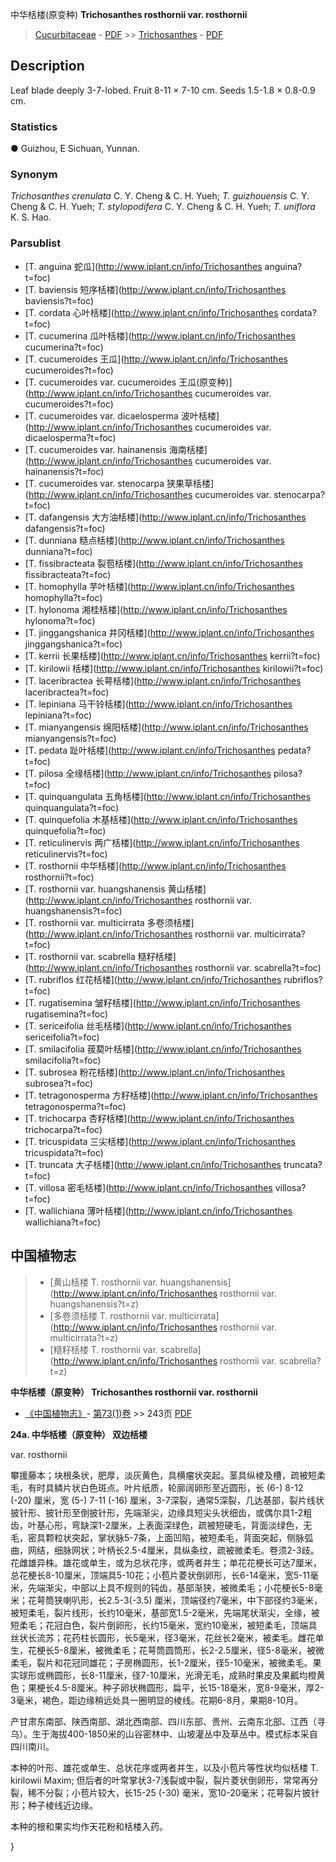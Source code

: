 中华栝楼(原变种) **Trichosanthes rosthornii var. rosthornii**

> [Cucurbitaceae](http://www.iplant.cn/info/Cucurbitaceae?t=foc) - [PDF](http://www.iplant.cn/foc/pdf/Cucurbitaceae.pdf) >> [Trichosanthes](http://www.iplant.cn/info/Trichosanthes?t=foc) - [PDF](http://www.iplant.cn/foc/pdf/Trichosanthes.pdf)

## Description

Leaf blade deeply 3-7-lobed. Fruit 8-11 × 7-10 cm. Seeds 1.5-1.8 × 0.8-0.9 cm.

### Statistics
● Guizhou, E Sichuan, Yunnan.

### Synonym
*Trichosanthes crenulata* C. Y. Cheng & C. H. Yueh; *T. guizhouensis* C. Y. Cheng & C. H. Yueh; *T. stylopodifera* C. Y. Cheng & C. H. Yueh; *T. uniflora* K. S. Hao.

### Parsublist

* [T.  anguina  蛇瓜](http://www.iplant.cn/info/Trichosanthes anguina?t=foc)
* [T.  baviensis  短序栝楼](http://www.iplant.cn/info/Trichosanthes baviensis?t=foc)
* [T.  cordata  心叶栝楼](http://www.iplant.cn/info/Trichosanthes cordata?t=foc)
* [T.  cucumerina  瓜叶栝楼](http://www.iplant.cn/info/Trichosanthes cucumerina?t=foc)
* [T.  cucumeroides  王瓜](http://www.iplant.cn/info/Trichosanthes cucumeroides?t=foc)
* [T.  cucumeroides var. cucumeroides  王瓜(原变种)](http://www.iplant.cn/info/Trichosanthes cucumeroides var. cucumeroides?t=foc)
* [T.  cucumeroides var. dicaelosperma  波叶栝楼](http://www.iplant.cn/info/Trichosanthes cucumeroides var. dicaelosperma?t=foc)
* [T.  cucumeroides var. hainanensis  海南栝楼](http://www.iplant.cn/info/Trichosanthes cucumeroides var. hainanensis?t=foc)
* [T.  cucumeroides var. stenocarpa  狭果草栝楼](http://www.iplant.cn/info/Trichosanthes cucumeroides var. stenocarpa?t=foc)
* [T.  dafangensis  大方油栝楼](http://www.iplant.cn/info/Trichosanthes dafangensis?t=foc)
* [T.  dunniana  糙点栝楼](http://www.iplant.cn/info/Trichosanthes dunniana?t=foc)
* [T.  fissibracteata  裂苞栝楼](http://www.iplant.cn/info/Trichosanthes fissibracteata?t=foc)
* [T.  homophylla  芋叶栝楼](http://www.iplant.cn/info/Trichosanthes homophylla?t=foc)
* [T.  hylonoma  湘桂栝楼](http://www.iplant.cn/info/Trichosanthes hylonoma?t=foc)
* [T.  jinggangshanica  井冈栝楼](http://www.iplant.cn/info/Trichosanthes jinggangshanica?t=foc)
* [T.  kerrii  长果栝楼](http://www.iplant.cn/info/Trichosanthes kerrii?t=foc)
* [T.  kirilowii  栝楼](http://www.iplant.cn/info/Trichosanthes kirilowii?t=foc)
* [T.  laceribractea  长萼栝楼](http://www.iplant.cn/info/Trichosanthes laceribractea?t=foc)
* [T.  lepiniana  马干铃栝楼](http://www.iplant.cn/info/Trichosanthes lepiniana?t=foc)
* [T.  mianyangensis  绵阳栝楼](http://www.iplant.cn/info/Trichosanthes mianyangensis?t=foc)
* [T.  pedata  趾叶栝楼](http://www.iplant.cn/info/Trichosanthes pedata?t=foc)
* [T.  pilosa  全缘栝楼](http://www.iplant.cn/info/Trichosanthes pilosa?t=foc)
* [T.  quinquangulata  五角栝楼](http://www.iplant.cn/info/Trichosanthes quinquangulata?t=foc)
* [T.  quinquefolia  木基栝楼](http://www.iplant.cn/info/Trichosanthes quinquefolia?t=foc)
* [T.  reticulinervis  两广栝楼](http://www.iplant.cn/info/Trichosanthes reticulinervis?t=foc)
* [T.  rosthornii  中华栝楼](http://www.iplant.cn/info/Trichosanthes rosthornii?t=foc)
* [T.  rosthornii var. huangshanensis  黄山栝楼](http://www.iplant.cn/info/Trichosanthes rosthornii var. huangshanensis?t=foc)
* [T.  rosthornii var. multicirrata  多卷须栝楼](http://www.iplant.cn/info/Trichosanthes rosthornii var. multicirrata?t=foc)
* [T.  rosthornii var. scabrella  糙籽栝楼](http://www.iplant.cn/info/Trichosanthes rosthornii var. scabrella?t=foc)
* [T.  rubriflos  红花栝楼](http://www.iplant.cn/info/Trichosanthes rubriflos?t=foc)
* [T.  rugatisemina  皱籽栝楼](http://www.iplant.cn/info/Trichosanthes rugatisemina?t=foc)
* [T.  sericeifolia  丝毛栝楼](http://www.iplant.cn/info/Trichosanthes sericeifolia?t=foc)
* [T.  smilacifolia  菝葜叶栝楼](http://www.iplant.cn/info/Trichosanthes smilacifolia?t=foc)
* [T.  subrosea  粉花栝楼](http://www.iplant.cn/info/Trichosanthes subrosea?t=foc)
* [T.  tetragonosperma  方籽栝楼](http://www.iplant.cn/info/Trichosanthes tetragonosperma?t=foc)
* [T.  trichocarpa  杏籽栝楼](http://www.iplant.cn/info/Trichosanthes trichocarpa?t=foc)
* [T.  tricuspidata  三尖栝楼](http://www.iplant.cn/info/Trichosanthes tricuspidata?t=foc)
* [T.  truncata  大子栝楼](http://www.iplant.cn/info/Trichosanthes truncata?t=foc)
* [T.  villosa  密毛栝楼](http://www.iplant.cn/info/Trichosanthes villosa?t=foc)
* [T.  wallichiana  薄叶栝楼](http://www.iplant.cn/info/Trichosanthes wallichiana?t=foc)

## 中国植物志

> * [黄山栝楼  T.  rosthornii var. huangshanensis](http://www.iplant.cn/info/Trichosanthes rosthornii var. huangshanensis?t=z)
> * [多卷须栝楼  T.  rosthornii var. multicirrata](http://www.iplant.cn/info/Trichosanthes rosthornii var. multicirrata?t=z)
> * [糙籽栝楼  T.  rosthornii var. scabrella](http://www.iplant.cn/info/Trichosanthes rosthornii var. scabrella?t=z)


**中华栝楼（原变种） Trichosanthes rosthornii var. rosthornii**

* [《中国植物志》](http://www.iplant.cn/frps)- [第73(1)卷](http://www.iplant.cn/frps/vol/73(1)) >> 243页 [PDF](http://www.iplant.cn/frps/pdf/73(1)/243.PDF)


**24a. 中华栝楼（原变种） 双边栝楼**

var. rosthornii

攀援藤本；块根条状，肥厚，淡灰黄色，具横瘤状突起。茎具纵棱及槽，疏被短柔毛，有时具鳞片状白色斑点。叶片纸质，轮廓阔卵形至近圆形，长 (6-) 8-12 (-20) 厘米，宽 (5-) 7-11 (-16) 厘米，3-7深裂，通常5深裂，几达基部，裂片线状披针形、披针形至倒披针形，先端渐尖，边缘具短尖头状细齿，或偶尔具1-2粗齿，叶基心形，弯缺深1-2厘米，上表面深绿色，疏被短硬毛，背面淡绿色，无毛，密具颗粒状突起，掌状脉5-7条，上面凹陷，被短柔毛，背面突起，侧脉弧曲，网结，细脉网状；叶柄长2.5-4厘米，具纵条纹，疏被微柔毛。卷须2-3歧。花雌雄异株。雄花或单生，或为总状花序，或两者并生；单花花梗长可达7厘米，总花梗长8-10厘米，顶端具5-10花；小苞片菱状倒卵形，长6-14毫米，宽5-11毫米，先端渐尖，中部以上具不规则的钝齿，基部渐狭，被微柔毛；小花梗长5-8毫米；花萼筒狭喇叭形，长2.5-3(-3.5) 厘米，顶端径约7毫米，中下部径约3毫米，被短柔毛，裂片线形，长约10毫米，基部宽1.5-2毫米，先端尾状渐尖，全缘，被短柔毛；花冠白色，裂片倒卵形，长约15毫米，宽约10毫米，被短柔毛，顶端具丝状长流苏；花药柱长圆形，长5毫米，径3毫米，花丝长2毫米，被柔毛。雌花单生，花梗长5-8厘米，被微柔毛；花萼筒圆筒形，长2-2.5厘米，径5-8毫米，被微柔毛，裂片和花冠同雄花；子房椭圆形，长1-2厘米，径5-10毫米，被微柔毛。果实球形或椭圆形，长8-11厘米，径7-10厘米，光滑无毛，成熟时果皮及果瓤均橙黄色；果梗长4.5-8厘米。种子卵状椭圆形，扁平，长15-18毫米，宽8-9毫米，厚2-3毫米，褐色，距边缘稍远处具一圈明显的棱线。花期6-8月，果期8-10月。

产甘肃东南部、陕西南部、湖北西南部、四川东部、贵州、云南东北部、江西（寻乌）。生于海拔400-1850米的山谷密林中、山坡灌丛中及草丛中。模式标本采自四川南川。

本种的叶形、雄花或单生、总状花序或两者并生，以及小苞片等性状均似栝楼 T. kirilowii Maxim; 但后者的叶常掌状3-7浅裂或中裂，裂片菱状倒卵形，常常再分裂，稀不分裂；小苞片较大，长15-25 (-30) 毫米，宽10-20毫米；花萼裂片披针形；种子棱线近边缘。

本种的根和果实均作天花粉和栝楼入药。

}